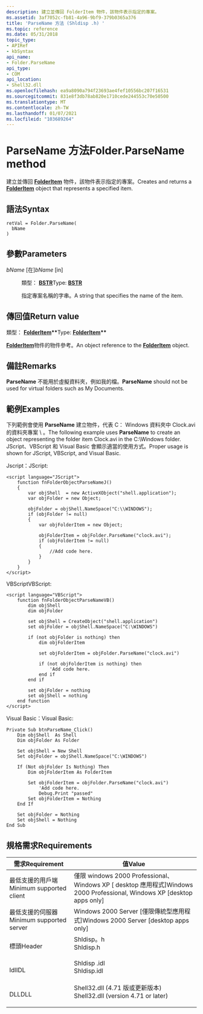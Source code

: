 ```yaml
---
description: 建立並傳回 FolderItem 物件，該物件表示指定的專案。
ms.assetid: 3af7052c-fb81-4a96-9bf9-379b0365a376
title: 'ParseName 方法 (Shldisp .h) '
ms.topic: reference
ms.date: 05/31/2018
topic_type:
- APIRef
- kbSyntax
api_name:
- Folder.ParseName
api_type:
- COM
api_location:
- Shell32.dll
ms.openlocfilehash: ea9a8090a794f23693ae4fef10556bc207f16531
ms.sourcegitcommit: 831e8f3db78ab820e1710cede244553c70e50500
ms.translationtype: MT
ms.contentlocale: zh-TW
ms.lasthandoff: 01/07/2021
ms.locfileid: "103689264"
---
```

# <a name="folderparsename-method"></a><span data-ttu-id="09e1d-103">ParseName 方法</span><span class="sxs-lookup"><span data-stu-id="09e1d-103">Folder.ParseName method</span></span>

<span data-ttu-id="09e1d-104">建立並傳回 [**FolderItem**](folderitem.md) 物件，該物件表示指定的專案。</span><span class="sxs-lookup"><span data-stu-id="09e1d-104">Creates and returns a [**FolderItem**](folderitem.md) object that represents a specified item.</span></span>

## <a name="syntax"></a><span data-ttu-id="09e1d-105">語法</span><span class="sxs-lookup"><span data-stu-id="09e1d-105">Syntax</span></span>


```JScript
retVal = Folder.ParseName(
  bName
)
```



## <a name="parameters"></a><span data-ttu-id="09e1d-106">參數</span><span class="sxs-lookup"><span data-stu-id="09e1d-106">Parameters</span></span>

<dl> <dt>

<span data-ttu-id="09e1d-107">*bName* \[在\]</span><span class="sxs-lookup"><span data-stu-id="09e1d-107">*bName* \[in\]</span></span>
</dt> <dd>

<span data-ttu-id="09e1d-108">類型： **[ **BSTR**](/previous-versions/windows/desktop/automat/bstr)**</span><span class="sxs-lookup"><span data-stu-id="09e1d-108">Type: **[**BSTR**](/previous-versions/windows/desktop/automat/bstr)**</span></span>

<span data-ttu-id="09e1d-109">指定專案名稱的字串。</span><span class="sxs-lookup"><span data-stu-id="09e1d-109">A string that specifies the name of the item.</span></span>

</dd> </dl>

## <a name="return-value"></a><span data-ttu-id="09e1d-110">傳回值</span><span class="sxs-lookup"><span data-stu-id="09e1d-110">Return value</span></span>

<span data-ttu-id="09e1d-111">類型： **[ **FolderItem**](folderitem.md)\*\***</span><span class="sxs-lookup"><span data-stu-id="09e1d-111">Type: **[**FolderItem**](folderitem.md)\*\***</span></span>

<span data-ttu-id="09e1d-112">[**FolderItem**](folderitem.md)物件的物件參考。</span><span class="sxs-lookup"><span data-stu-id="09e1d-112">An object reference to the [**FolderItem**](folderitem.md) object.</span></span>

## <a name="remarks"></a><span data-ttu-id="09e1d-113">備註</span><span class="sxs-lookup"><span data-stu-id="09e1d-113">Remarks</span></span>

<span data-ttu-id="09e1d-114">**ParseName** 不能用於虛擬資料夾，例如我的檔。</span><span class="sxs-lookup"><span data-stu-id="09e1d-114">**ParseName** should not be used for virtual folders such as My Documents.</span></span>

## <a name="examples"></a><span data-ttu-id="09e1d-115">範例</span><span class="sxs-lookup"><span data-stu-id="09e1d-115">Examples</span></span>

<span data-ttu-id="09e1d-116">下列範例會使用 **ParseName** 建立物件，代表 C： Windows 資料夾中 Clock.avi 的資料夾專案 \\ 。</span><span class="sxs-lookup"><span data-stu-id="09e1d-116">The following example uses **ParseName** to create an object representing the folder item Clock.avi in the C:\\Windows folder.</span></span> <span data-ttu-id="09e1d-117">JScript、VBScript 和 Visual Basic 會顯示適當的使用方式。</span><span class="sxs-lookup"><span data-stu-id="09e1d-117">Proper usage is shown for JScript, VBScript, and Visual Basic.</span></span>

<span data-ttu-id="09e1d-118">Jscript：</span><span class="sxs-lookup"><span data-stu-id="09e1d-118">JScript:</span></span>


```JScript
<script language="JScript">
    function fnFolderObjectParseNameJ()
    {
        var objShell  = new ActiveXObject("shell.application");
        var objFolder = new Object;
        
        objFolder = objShell.NameSpace("C:\\WINDOWS");
        if (objFolder != null)
        {
            var objFolderItem = new Object;
            
            objFolderItem = objFolder.ParseName("clock.avi");
            if (objFolderItem != null)
            {
                //Add code here.
            }
        }
    }
</script>
```



<span data-ttu-id="09e1d-119">VBScript</span><span class="sxs-lookup"><span data-stu-id="09e1d-119">VBScript:</span></span>


```VB
<script language="VBScript">
    function fnFolderObjectParseNameVB()
        dim objShell
        dim objFolder
        
        set objShell = CreateObject("shell.application")
        set objFolder = objShell.NameSpace("C:\WINDOWS")

        if (not objFolder is nothing) then
            dim objFolderItem
            
            set objFolderItem = objFolder.ParseName("clock.avi")

            if (not objFolderItem is nothing) then
                'Add code here.
            end if
        end if

        set objFolder = nothing
        set objShell = nothing
    end function
</script>
```



<span data-ttu-id="09e1d-120">Visual Basic：</span><span class="sxs-lookup"><span data-stu-id="09e1d-120">Visual Basic:</span></span>


```VB
Private Sub btnParseName_Click()
    Dim objShell  As Shell
    Dim objFolder As Folder

    Set objShell = New Shell
    Set objFolder = objShell.NameSpace("C:\WINDOWS")

    If (Not objFolder Is Nothing) Then
        Dim objFolderItem As FolderItem
        
        Set objFolderItem = objFolder.ParseName("clock.avi")
            'Add code here.
            Debug.Print "passed"
        Set objFolderItem = Nothing
    End If

    Set objFolder = Nothing
    Set objShell = Nothing
End Sub
```



## <a name="requirements"></a><span data-ttu-id="09e1d-121">規格需求</span><span class="sxs-lookup"><span data-stu-id="09e1d-121">Requirements</span></span>



| <span data-ttu-id="09e1d-122">需求</span><span class="sxs-lookup"><span data-stu-id="09e1d-122">Requirement</span></span> | <span data-ttu-id="09e1d-123">值</span><span class="sxs-lookup"><span data-stu-id="09e1d-123">Value</span></span> |
|-------------------------------------|----------------------------------------------------------------------------------------------------------------|
| <span data-ttu-id="09e1d-124">最低支援的用戶端</span><span class="sxs-lookup"><span data-stu-id="09e1d-124">Minimum supported client</span></span><br/> | <span data-ttu-id="09e1d-125">僅限 windows 2000 Professional、Windows XP \[ desktop 應用程式\]</span><span class="sxs-lookup"><span data-stu-id="09e1d-125">Windows 2000 Professional, Windows XP \[desktop apps only\]</span></span><br/>                                         |
| <span data-ttu-id="09e1d-126">最低支援的伺服器</span><span class="sxs-lookup"><span data-stu-id="09e1d-126">Minimum supported server</span></span><br/> | <span data-ttu-id="09e1d-127">Windows 2000 Server \[僅限傳統型應用程式\]</span><span class="sxs-lookup"><span data-stu-id="09e1d-127">Windows 2000 Server \[desktop apps only\]</span></span><br/>                                                           |
| <span data-ttu-id="09e1d-128">標頭</span><span class="sxs-lookup"><span data-stu-id="09e1d-128">Header</span></span><br/>                   | <dl> <span data-ttu-id="09e1d-129"><dt>Shldisp。h</dt></span><span class="sxs-lookup"><span data-stu-id="09e1d-129"><dt>Shldisp.h</dt></span></span> </dl>                           |
| <span data-ttu-id="09e1d-130">Idl</span><span class="sxs-lookup"><span data-stu-id="09e1d-130">IDL</span></span><br/>                      | <dl> <span data-ttu-id="09e1d-131"><dt>Shldisp .idl</dt></span><span class="sxs-lookup"><span data-stu-id="09e1d-131"><dt>Shldisp.idl</dt></span></span> </dl>                         |
| <span data-ttu-id="09e1d-132">DLL</span><span class="sxs-lookup"><span data-stu-id="09e1d-132">DLL</span></span><br/>                      | <dl> <span data-ttu-id="09e1d-133"><dt>Shell32.dll (4.71 版或更新版本) </dt></span><span class="sxs-lookup"><span data-stu-id="09e1d-133"><dt>Shell32.dll (version 4.71 or later)</dt></span></span> </dl> |



 

 
